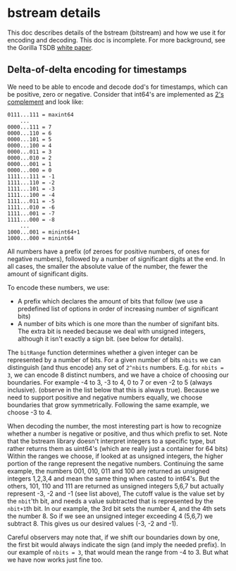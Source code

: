 # bstream details

This doc describes details of the bstream (bitstream) and how we use it for encoding and decoding.
This doc is incomplete.  For more background, see the Gorilla TSDB [white paper](http://www.vldb.org/pvldb/vol8/p1816-teller.pdf).


## Delta-of-delta encoding for timestamps

We need to be able to encode and decode dod's for timestamps, which can be positive, zero or negative.
Consider that int64's are implemented as [2's complement](https://en.wikipedia.org/wiki/Two%27s_complement)
and look like:

```
0111...111 = maxint64
    ...
0000...111 = 7
0000...110 = 6
0000...101 = 5
0000...100 = 4
0000...011 = 3
0000...010 = 2
0000...001 = 1
0000...000 = 0
1111...111 = -1
1111...110 = -2
1111...101 = -3
1111...100 = -4
1111...011 = -5
1111...010 = -6
1111...001 = -7
1111...000 = -8
    ...
1000...001 = minint64+1
1000...000 = minint64
```

All numbers have a prefix (of zeroes for positive numbers, of ones for negative numbers), followed by a number of significant digits at the end.
In all cases, the smaller the absolute value of the number, the fewer the amount of significant digits.

To encode these numbers, we use:
* A prefix which declares the amount of bits that follow (we use a predefined list of options in order of increasing number of significant bits)
* A number of bits which is one more than the number of signifant bits.  The extra bit is needed because we deal with unsigned integers, although
  it isn't exactly a sign bit. (see below for details).

The `bitRange` function determines whether a given integer can be represented by a number of bits.
For a given number of bits `nbits` we can distinguish (and thus encode) any set of `2^nbits` numbers.
E.g. for `nbits = 3`, we can encode 8 distinct numbers, and we have a choice of choosing our boundaries.  For example -4 to 3,
-3 to 4, 0 to 7 or even -2 to 5 (always inclusive).  (observe in the list below that this is always true).
Because we need to support positive and negative numbers equally, we choose boundaries that grow symmetrically.  Following the same example,
we choose -3 to 4.

When decoding the number, the most interesting part is how to recognize whether a number is negative or positive, and thus which prefix to set.
Note that the bstream library doesn't interpret integers to a specific type, but rather returns them as uint64's (which are really just a container for 64 bits)
Within the ranges we choose, if looked at as unsigned integers, the higher portion of the range represent the negative numbers.
Continuing the same example, the numbers 001, 010, 011 and 100 are returned as unsigned integers 1,2,3,4 and mean the same thing when casted to int64's.
But the others, 101, 110 and 111 are returned as unsigned integers 5,6,7 but actually represent -3, -2 and -1 (see list above),
The cutoff value is the value set by the `nbit`'th bit, and needs a value subtracted that is represented by the `nbit+1`th bit.
In our example, the 3rd bit sets the number 4, and the 4th sets the number 8. So if we see an unsigned integer exceeding 4 (5,6,7) we subtract 8. This gives us our desired values (-3, -2 and -1).

Careful observers may note that, if we shift our boundaries down by one, the first bit would always indicate the sign (and imply the needed prefix).
In our example of `nbits = 3`, that would mean the range from -4 to 3.  But what we have now works just fine too.
